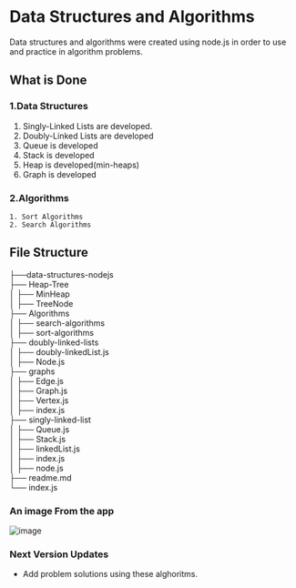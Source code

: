 # Data Structures and Algorithms
  Data structures and algorithms were created using node.js in order to use and practice in algorithm problems.

## What is Done
  ### 1.Data Structures
   1. Singly-Linked Lists are developed.
   2. Doubly-Linked Lists are developed
   3. Queue is developed
   4. Stack is developed
   5. Heap is developed(min-heaps)
   6. Graph is developed
  ### 2.Algorithms
    1. Sort Algorithms
    2. Search Algorithms
## File Structure
├──data-structures-nodejs  
    ├── Heap-Tree  
    │   ├── MinHeap  
    │   ├── TreeNode  
    ├── Algorithms  
    │   ├── search-algorithms  
    │   ├── sort-algorithms  
    ├── doubly-linked-lists  
    │   ├── doubly-linkedList.js  
    │   ├── Node.js  
    ├── graphs  
    │   ├── Edge.js  
    │   ├── Graph.js  
    │   ├── Vertex.js  
    │   ├── index.js  
    ├── singly-linked-list  
    │   ├── Queue.js  
    │   ├── Stack.js  
    │   ├── linkedList.js  
    │   ├── index.js  
    │   ├── node.js  
    ├── readme.md  
    └── index.js  

### An image From the app
  ![image](https://github.com/yssfklc/data-structures-nodejs/assets/121329421/8c5ead78-c971-4e94-8d36-42924b50d680)
### Next Version Updates
- Add problem solutions using these alghoritms.
